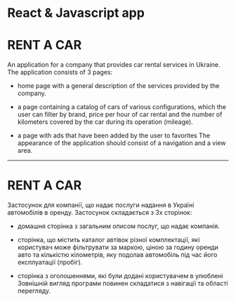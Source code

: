 # React & Javascript app


#                  RENT A CAR


An application for a company that provides car rental services in Ukraine. The application consists of 3 pages:


+ home page with a general description of the services provided by the company.

+ a page containing a catalog of cars of various configurations, which the user can filter by brand, price per hour of car rental and the number of kilometers covered by the car during its operation (mileage).

+ a page with ads that have been added by the user to favorites The appearance of the application should consist of a navigation and a view area.



____________________________________________________



#                   RENT A CAR


Застосунок для компанії, що надає послуги надання в Україні автомобілів в оренду. Застосунок складається з 3х сторінок:

+ домашня сторінка з загальним описом послуг, що надає компанія. 

+ сторінка, що містить каталог автівок різної комплектації, які користувач може фільтрувати за маркою, ціною за годину оренди авто та кількістю кілометрів, яку подолав автомобіль під час його експлуатації (пробіг).

+ сторінка з оголошеннями, які були додані користувачем в улюблені Зовнішній вигляд програми повинен складатися з навігації та області перегляду.